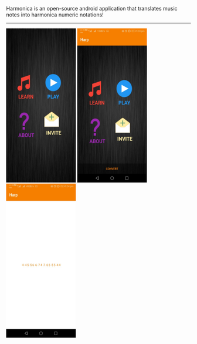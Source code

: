 Harmonica is an open-source android application that translates music notes into harmonica numeric notations!
<HR>
     <p>
<img src="1.jpg"
     alt="Harmonica Application"
     height=420 width=190/>
<img src="2.jpg"
     alt="Harmonica Application"
      height=420 width=190<img src="3.jpg"
     alt="Harmonica Application"
      height=420 width=190/> <img src="4.jpg"
     alt="Harmonica Application"
      height=420 width=190/>
   

